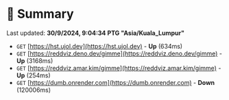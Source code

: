 # 📖 Summary
Last updated: **30/9/2024, 9:04:34 PTG "Asia/Kuala_Lumpur"**

- `GET` [https://hst.ujol.dev](https://hst.ujol.dev) - **Up** (634ms)
- `GET` [https://reddviz.deno.dev/gimme](https://reddviz.deno.dev/gimme) - **Up** (3168ms)
- `GET` [https://reddviz.amar.kim/gimme](https://reddviz.amar.kim/gimme) - **Up** (254ms)
- `GET` [https://dumb.onrender.com](https://dumb.onrender.com) - **Down** (120006ms)
